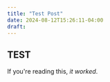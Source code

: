 ```yaml
---
title: "Test Post"
date: 2024-08-12T15:26:11-04:00
draft: 
---
```


## TEST

If you're reading this, *it worked*.